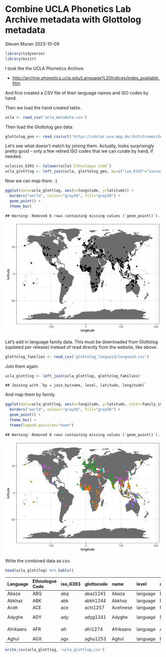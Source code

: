 Combine UCLA Phonetics Lab Archive metadata with Glottolog metadata
================
Steven Moran
2023-10-09

``` r
library(tidyverse)
library(knitr)
```

I took the the UCLA Phonetics Archive:

- <http://archive.phonetics.ucla.edu/Language%20Indices/index_available.htm>

And first created a CSV file of their language names and ISO codes by
hand.

Then we load the hand created table.

``` r
ucla <- read_csv('ucla_metadata.csv')
```

Then load the Glottolog geo data.

``` r
glottolog_geo <- read_csv(url('https://cdstar.eva.mpg.de//bitstreams/EAEA0-B701-6328-C3E3-0/languages_and_dialects_geo.csv'))
```

Let’s see what doesn’t match by joining them. Actually, looks
surprisingly pretty good – only a few retired ISO codes that we can
curate by hand, if needed.

``` r
ucla$iso_6393 <- tolower(ucla$`Ethnologue Code`)
ucla_glottlog <- left_join(ucla, glottolog_geo, by=c("iso_6393"="isocodes"))
```

Now we can map them. :)

``` r
ggplot(data=ucla_glottlog, aes(x=longitude, y=latitude)) + 
  borders("world", colour="gray50", fill="gray50") + 
  geom_point() +
  theme_bw()
```

    ## Warning: Removed 6 rows containing missing values (`geom_point()`).

![](README_files/figure-gfm/unnamed-chunk-5-1.png)<!-- -->

Let’s add in language family data. This must be downloaded from
Glottolog (updated per release) instead of read directly from the
website, like above.

``` r
glottolog_families <- read_csv('glottolog_languoid/languoid.csv')
```

Join them again.

``` r
ucla_glottlog <- left_join(ucla_glottlog, glottolog_families)
```

    ## Joining with `by = join_by(name, level, latitude, longitude)`

And map them by family.

``` r
ggplot(data=ucla_glottlog, aes(x=longitude, y=latitude, color=family_id)) + 
  borders("world", colour="gray50", fill="gray50") + 
  geom_point() +
  theme_bw() +
  theme(legend.position="none")
```

    ## Warning: Removed 6 rows containing missing values (`geom_point()`).

![](README_files/figure-gfm/unnamed-chunk-8-1.png)<!-- -->

Write the combined data as csv.

``` r
head(ucla_glottlog) %>% kable()
```

| Language  | Ethnologue Code | iso_6393 | glottocode | name      | level    | macroarea |  latitude | longitude | id       | family_id | parent_id | bookkeeping | iso639P3code | description | markup_description | child_family_count | child_language_count | child_dialect_count | country_ids       |
|:----------|:----------------|:---------|:-----------|:----------|:---------|:----------|----------:|----------:|:---------|:----------|:----------|:------------|:-------------|:------------|:-------------------|-------------------:|---------------------:|--------------------:|:------------------|
| Abaza     | ABQ             | abq      | abaz1241   | Abaza     | language | Eurasia   |  44.25000 |  42.00000 | abaz1241 | abkh1242  | abkh1243  | FALSE       | abq          | NA          | NA                 |                  0 |                    0 |                   3 | RU TR             |
| Abkhaz    | ABK             | abk      | abkh1244   | Abkhaz    | language | Eurasia   |  43.05622 |  41.15911 | abkh1244 | abkh1242  | abkh1243  | FALSE       | abk          | NA          | NA                 |                  0 |                    0 |                   3 | GE RU TR          |
| Aceh      | ACE             | ace      | achi1257   | Acehnese  | language | Papunesia |   3.90757 |  96.60320 | achi1257 | aust1307  | cham1327  | FALSE       | ace          | NA          | NA                 |                  0 |                    0 |                   7 | ID                |
| Adyghe    | ADY             | ady      | adyg1241   | Adyghe    | language | Eurasia   |  44.00000 |  39.33000 | adyg1241 | abkh1242  | circ1239  | FALSE       | ady          | NA          | NA                 |                  0 |                    0 |                   5 | IL JO RU SY TR    |
| Afrikaans | AFR             | afr      | afri1274   | Afrikaans | language | Africa    | -22.00000 |  30.00000 | afri1274 | indo1319  | afri1273  | FALSE       | afr          | NA          | NA                 |                  0 |                    0 |                   3 | BW MZ NA ZA ZM ZW |
| Aghul     | AGX             | agx      | aghu1253   | Aghul     | language | Eurasia   |  41.92420 |  47.58430 | aghu1253 | nakh1245  | aghu1260  | FALSE       | agx          | NA          | NA                 |                  0 |                    0 |                   6 | AZ RU             |

``` r
write_csv(ucla_glottlog, 'ucla_glottlog.csv')
```
